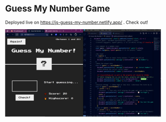 # Guess My Number Game

Deployed live on https://js-guess-my-number.netlify.app/ . Check out!

![](ss.png)

